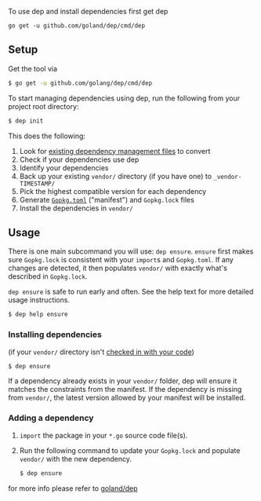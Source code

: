 To use dep and install dependencies first get dep

    go get -u github.com/goland/dep/cmd/dep

## Setup

Get the tool via

```sh
$ go get -u github.com/golang/dep/cmd/dep
```

To start managing dependencies using dep, run the following from your project root directory:

```sh
$ dep init
```

This does the following:

1. Look for [existing dependency management files](docs/FAQ.md#what-external-tools-are-supported) to convert
1. Check if your dependencies use dep
1. Identify your dependencies
1. Back up your existing `vendor/` directory (if you have one) to
`_vendor-TIMESTAMP/`
1. Pick the highest compatible version for each dependency
1. Generate [`Gopkg.toml`](docs/Gopkg.toml.md) ("manifest") and `Gopkg.lock` files
1. Install the dependencies in `vendor/`

## Usage

There is one main subcommand you will use: `dep ensure`. `ensure` first makes
sure `Gopkg.lock` is consistent with your `import`s and `Gopkg.toml`. If any
changes are detected, it then populates `vendor/` with exactly what's described
in `Gopkg.lock`.

`dep ensure` is safe to run early and often. See the help text for more detailed
usage instructions.

```sh
$ dep help ensure
```

### Installing dependencies

(if your `vendor/` directory isn't [checked in with your code](docs/FAQ.md#should-i-commit-my-vendor-directory))

<!-- may change with https://github.com/golang/dep/pull/489 -->

```sh
$ dep ensure
```

If a dependency already exists in your `vendor/` folder, dep will ensure it
matches the constraints from the manifest. If the dependency is missing from
`vendor/`, the latest version allowed by your manifest will be installed.

### Adding a dependency

1. `import` the package in your `*.go` source code file(s).
1. Run the following command to update your `Gopkg.lock` and populate `vendor/` with the new dependency.

    ```sh
    $ dep ensure
    ```


for more info please refer to [goland/dep](https://github.com/golang/dep/blob/master/README.md#usage)
